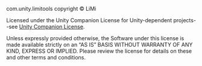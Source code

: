 com.unity.limitools copyright © LiMi

Licensed under the Unity Companion License for Unity-dependent projects--see [Unity Companion License](https://github.com/LiMiSensei/LiMiTools-for-Unity).

Unless expressly provided otherwise, the Software under this license is made available strictly on an “AS IS” BASIS WITHOUT WARRANTY OF ANY KIND, EXPRESS OR IMPLIED. Please review the license for details on these and other terms and conditions.
